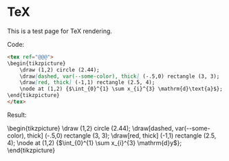 

# TeX

This is a test page for TeX rendering.

Code:

```md
<tex ref="@@@">
\begin{tikzpicture}
    \draw (1,2) circle (2.44);
    \draw[dashed, var(--some-color), thick] (-.5,0) rectangle (3, 3);
    \draw[red, thick] (-1,1) rectangle (2.5, 4);
    \node at (1,2) {$\int_{0}^{1} \sum x_{i}^{3} \mathrm{d}\text{a}$};
\end{tikzpicture}
</tex>
```

Result:

<tex ref="@@@">
\begin{tikzpicture}
    \draw (1,2) circle (2.44);
    \draw[dashed, var(--some-color), thick] (-.5,0) rectangle (3, 3);
    \draw[red, thick] (-1,1) rectangle (2.5, 4);
    \node at (1,2) {$\int_{0}^{1} \sum x_{i}^{3} \mathrm{d}y$};
\end{tikzpicture}
</tex>




